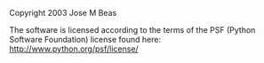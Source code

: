 Copyright 2003 Jose M Beas

The software is licensed according to the terms of the PSF (Python Software Foundation) license found here: http://www.python.org/psf/license/